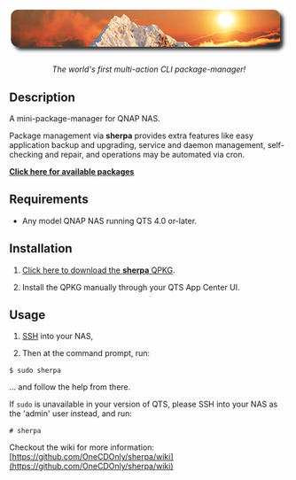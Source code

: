 ![icon](images/sherpa.readme.png)

<p align="center"><i>The world's first multi-action CLI package-manager!</i></p>


## Description

A mini-package-manager for QNAP NAS.

Package management via **sherpa** provides extra features like easy application backup and upgrading, service and daemon management, self-checking and repair, and operations may be automated via cron.

<b>[Click here for available packages](https://github.com/OneCDOnly/sherpa/wiki/Packages)</b>

## Requirements

- Any model QNAP NAS running QTS 4.0 or-later.


## Installation

1) [Click here to download the **sherpa** QPKG](https://github.com/OneCDOnly/sherpa/releases/download/v230227/sherpa_230227.qpkg).

2) Install the QPKG manually through your QTS App Center UI.


## Usage

1) [SSH](https://www.qnap.com/en/how-to/faq/article/how-do-i-access-my-qnap-nas-using-ssh) into your NAS,

2) Then at the command prompt, run:

```
$ sudo sherpa
```

... and follow the help from there.

If `sudo` is unavailable in your version of QTS, please SSH into your NAS as the 'admin' user instead, and run:
```
# sherpa
```

Checkout the wiki for more information: [https://github.com/OneCDOnly/sherpa/wiki](https://github.com/OneCDOnly/sherpa/wiki)